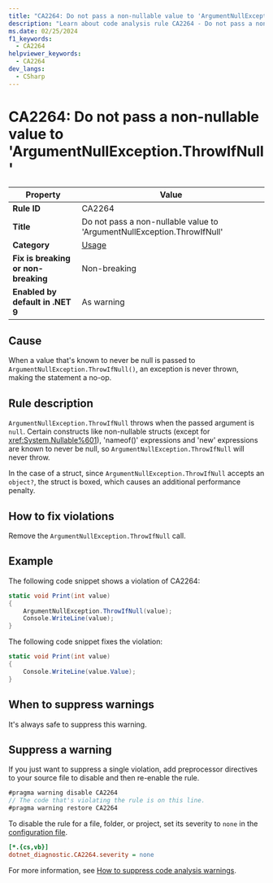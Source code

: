 ```yaml
---
title: "CA2264: Do not pass a non-nullable value to 'ArgumentNullException.ThrowIfNull'"
description: "Learn about code analysis rule CA2264 - Do not pass a non-nullable value to 'ArgumentNullException.ThrowIfNull'"
ms.date: 02/25/2024
f1_keywords:
  - CA2264
helpviewer_keywords:
  - CA2264
dev_langs:
  - CSharp
---
```


# CA2264: Do not pass a non-nullable value to 'ArgumentNullException.ThrowIfNull'

| Property                            | Value                                                                   |
|-------------------------------------|-------------------------------------------------------------------------|
| **Rule ID**                         | CA2264                                                                  |
| **Title**                           | Do not pass a non-nullable value to 'ArgumentNullException.ThrowIfNull' |
| **Category**                        | [Usage](usage-warnings.md)                                              |
| **Fix is breaking or non-breaking** | Non-breaking                                                            |
| **Enabled by default in .NET 9**    | As warning                                                              |

## Cause

When a value that's known to never be null is passed to `ArgumentNullException.ThrowIfNull()`, an exception is never thrown, making the statement a no-op.

## Rule description

`ArgumentNullException.ThrowIfNull` throws when the passed argument is `null`. Certain constructs like non-nullable structs (except for <xref:System.Nullable%601>), 'nameof()' expressions and 'new' expressions are known to never be null, so `ArgumentNullException.ThrowIfNull` will never throw.

In the case of a struct, since `ArgumentNullException.ThrowIfNull` accepts an `object?`, the struct is boxed, which causes an additional performance penalty.

## How to fix violations

Remove the `ArgumentNullException.ThrowIfNull` call.

## Example

The following code snippet shows a violation of CA2264:

```csharp
static void Print(int value)
{
    ArgumentNullException.ThrowIfNull(value);
    Console.WriteLine(value);
}
```

The following code snippet fixes the violation:

```csharp
static void Print(int value)
{
    Console.WriteLine(value.Value);
}
```

## When to suppress warnings

It's always safe to suppress this warning.

## Suppress a warning

If you just want to suppress a single violation, add preprocessor directives to your source file to disable and then re-enable the rule.

```csharp
#pragma warning disable CA2264
// The code that's violating the rule is on this line.
#pragma warning restore CA2264
```

To disable the rule for a file, folder, or project, set its severity to `none` in the [configuration file](../configuration-files.md).

```ini
[*.{cs,vb}]
dotnet_diagnostic.CA2264.severity = none
```

For more information, see [How to suppress code analysis warnings](../suppress-warnings.md).
